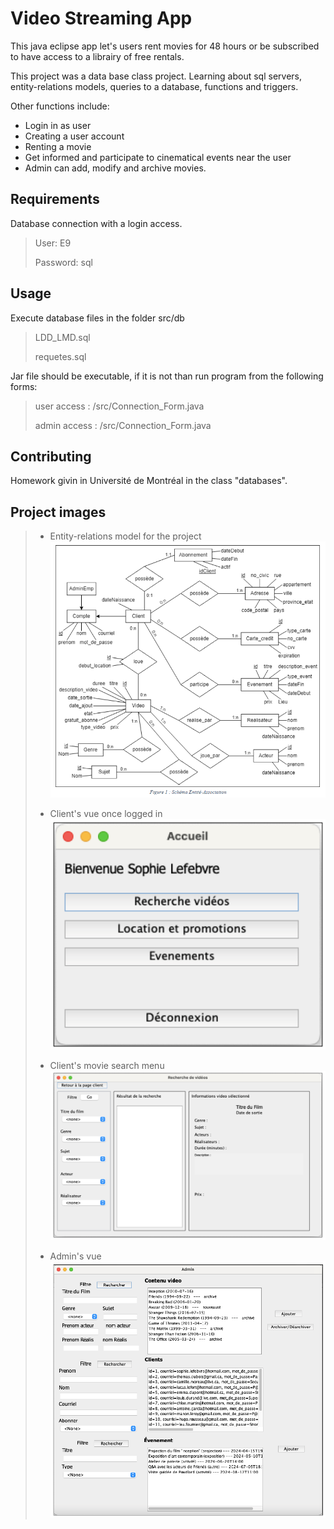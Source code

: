 # Video Streaming App

This java eclipse app let's users rent movies for 48 hours or be subscribed to have access to a librairy of free rentals.

This project was a data base class project. Learning about sql servers, entity-relations models, queries to a database, functions and triggers.

Other functions include:

- Login in as user
- Creating a user account
- Renting a movie
- Get informed and participate to cinematical events near the user
- Admin can add, modify and archive movies.

## Requirements

Database connection with a login access.

> User: E9
>
> Password: sql

## Usage

Execute database files in the folder src/db

> LDD_LMD.sql
>
> requetes.sql

Jar file should be executable, if it is not than run program from the following forms:

> user access : /src/Connection_Form.java
>
> admin access : /src/Connection_Form.java

## Contributing

Homework givin in Université de Montréal in the class "databases".

## Project images

> - Entity-relations model for the project
>   ![entity-relations model](https://github.com/Karenn7faee/Video-Sreaming-App/blob/main/images/Video_ER-model.png?raw=true)
>
> - Client's vue once logged in
>   ![client vue selection list picture](https://github.com/Karenn7faee/Video-Sreaming-App/blob/main/images/VideoClientApp.png?raw=true)
>
> - Client's movie search menu
>   ![client vue movie search picture](https://github.com/Karenn7faee/Video-Sreaming-App/blob/main/images/VideoApp.png?raw=true)
>
> - Admin's vue
>   ![Admin vue picture](https://github.com/Karenn7faee/Video-Sreaming-App/blob/main/images/VideoAdminApp.png?raw=true)
